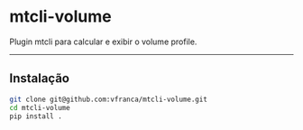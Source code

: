 # mtcli-volume
  
Plugin mtcli para calcular e exibir o volume profile.
  
---
  
## Instalação
  
```bash
git clone git@github.com:vfranca/mtcli-volume.git
cd mtcli-volume
pip install .
```



